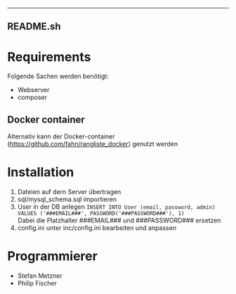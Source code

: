 ---------
README.sh
---------

# Requirements
Folgende Sachen werden benötigt:
- Webserver
- composer

## Docker container
Alternativ kann der Docker-container (https://github.com/fahn/rangliste_docker) genutzt werden

# Installation
1. Dateien auf dern Server übertragen
2. sql/mysql_schema.sql importieren
3. User in der DB anlegen ``` INSERT INTO User (email, password, admin) VALUES ('###EMAIL###', PASSWORD('###PASSWORD###'), 1) ```  
   Dabei die Platzhalter ###EMAIL### und ###PASSWORD### ersetzen
4. config.ini unter inc/config.ini bearbeiten und anpassen

# Programmierer
- Stefan Metzner
- Philip Fischer
